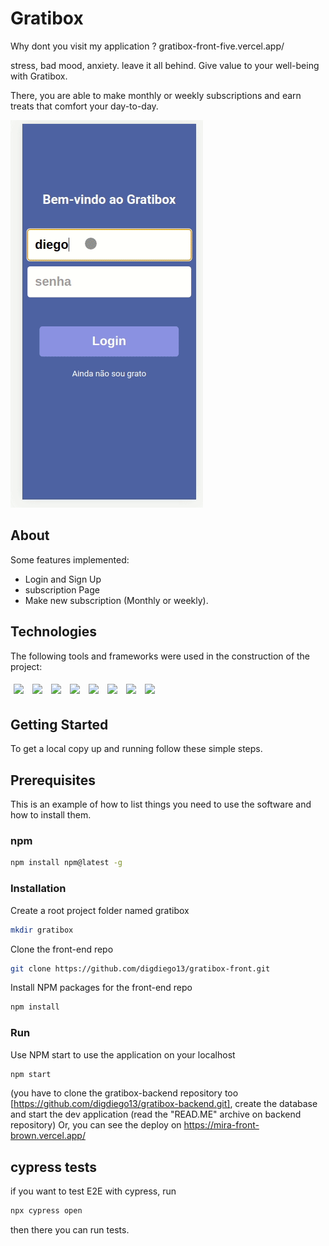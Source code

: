 # Gratibox

Why dont you visit my application ? gratibox-front-five.vercel.app/

stress, bad mood, anxiety. leave it all behind. Give value to your well-being with Gratibox.

There, you are able to make monthly or weekly subscriptions and earn treats that comfort your day-to-day.

<img src="/public/gratibox.gif" />

## About
Some features implemented:

- Login and Sign Up
- subscription Page
- Make new subscription (Monthly or weekly).

## Technologies
The following tools and frameworks were used in the construction of the project:<br>
<p>
  <img style='margin: 5px;' src='https://img.shields.io/badge/styled-components%20-%2320232a.svg?&style=for-the-badge&color=b8679e&logo=styled-components&logoColor=%3a3a3a'>
  <img style='margin: 5px;' src='https://img.shields.io/badge/axios%20-%2320232a.svg?&style=for-the-badge&color=informational'>
  <img style='margin: 5px;' src="https://img.shields.io/badge/react-app%20-%2320232a.svg?&style=for-the-badge&color=60ddf9&logo=react&logoColor=%2361DAFB"/>
  <img style='margin: 5px;' src="https://img.shields.io/badge/react_route%20-%2320232a.svg?&style=for-the-badge&logo=react&logoColor=%2361DAFB"/>
  <img style='margin: 5px;' src='https://img.shields.io/badge/react-icons%20-%2320232a.svg?&style=for-the-badge&color=f28dc7&logo=react-icons&logoColor=%2361DAFB'>
  <img style='margin: 5px;' src="https://img.shields.io/badge/dayjs%20-%2320232a.svg?&style=for-the-badge&logo=react"/>
  <img style='margin: 5px;' src="https://img.shields.io/badge/react-modal%20-%2320232a.svg?&style=for-the-badge&logo=react"/>
  <img style='margin: 5px;' src="https://img.shields.io/badge/cypress%20-%2320232a.svg?&style=for-the-badge&logo=react"/>
</p>


## Getting Started
To get a local copy up and running follow these simple steps.

## Prerequisites
This is an example of how to list things you need to use the software and how to install them.

### npm
```sh
npm install npm@latest -g
```
### Installation
Create a root project folder named gratibox
```sh
mkdir gratibox
```
Clone the front-end repo
```sh
git clone https://github.com/digdiego13/gratibox-front.git
```
Install NPM packages for the front-end repo
```sh
npm install
```
### Run
Use NPM start to use the application on your localhost
```sh
npm start
```
(you have to clone the gratibox-backend repository too [https://github.com/digdiego13/gratibox-backend.git], create the database and start the dev application (read the "READ.ME" archive on backend repository)
Or, you can see the deploy on https://mira-front-brown.vercel.app/

## cypress tests

if you  want to test E2E with cypress, run
```sh
npx cypress open
```
then there you can run tests.
